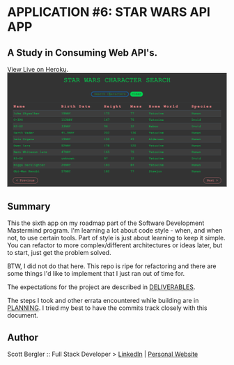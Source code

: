 # APPLICATION #6: STAR WARS API APP

## A Study in Consuming Web API's.

[View Live on Heroku](https://afternoon-anchorage-30064.herokuapp.com/).  
![](./swapi.png)

## Summary

This the sixth app on my roadmap part of the Software Development Mastermind program. I'm learning a lot about code style - when, and when not, to use certain tools. Part of style is just about learning to keep it simple. You can refactor to more complex/different architectures or ideas later, but to start, just get the problem solved.

BTW, I did not do that here. This repo is ripe for refactoring and there are some things I'd like to implement that I just ran out of time for.

The expectations for the project are described in [DELIVERABLES](./DELIVERABLES.md).

The steps I took and other errata encountered while building are in [PLANNING](./PLANNING.md). I tried my best to have the commits track closely with this document.

## Author

Scott Bergler :: Full Stack Developer > [LinkedIn](https://www.linkedin.com/in/scott-bergler/) | [Personal Website](https://oceancode.dev/)
